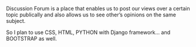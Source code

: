 Discussion Forum is a place that enables us to post our views over a certain topic publically and also allows us to see other’s opinions on the same subject.

So I plan to use CSS, HTML, PYTHON with Django framework... and BOOTSTRAP as well. 